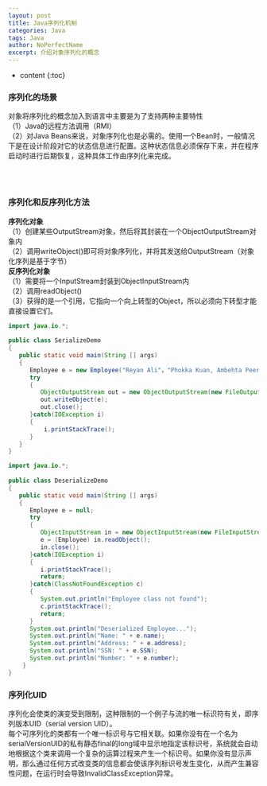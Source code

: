 ```yaml
---
layout: post
title: Java序列化机制
categories: Java
tags: Java
author: NoPerfectName
excerpt: 介绍对象序列化的概念
---
```


* content
{:toc}


### 序列化的场景
对象将序列化的概念加入到语言中主要是为了支持两种主要特性  
（1）Java的远程方法调用（RMI）  
（2）对Java Beans来说，对象序列化也是必需的。使用一个Bean时，一般情况下是在设计阶段对它的状态信息进行配置。这种状态信息必须保存下来，并在程序启动时进行后期恢复，这种具体工作由序列化来完成。  

</br></br>

### 序列化和反序列化方法
**序列化对象**  
（1）创建某些OutputStream对象，然后将其封装在一个ObjectOutputStream对象内  
（2）调用writeObject()即可将对象序列化，并将其发送给OutputStream（对象化序列是基于字节）  
**反序列化对象**  
（1）需要将一个InputStream封装到ObjectInputStream内  
（2）调用readObject()  
（3）获得的是一个引用，它指向一个向上转型的Object，所以必须向下转型才能直接设置它们。  
```java
import java.io.*;
 
public class SerializeDemo
{
   public static void main(String [] args)
   {
      Employee e = new Employee("Reyan Ali"，"Phokka Kuan, Ambehta Peer"，11122333，101);
      try
      {       
         ObjectOutputStream out = new ObjectOutputStream(new FileOutputStream("/tmp/employee.ser"));
         out.writeObject(e);
         out.close();
      }catch(IOException i)
      {
          i.printStackTrace();
      }
   }
}
```
```java
import java.io.*;
 
public class DeserializeDemo
{
   public static void main(String [] args)
   {
      Employee e = null;
      try
      {
         ObjectInputStream in = new ObjectInputStream(new FileInputStream("/tmp/employee.ser"));
         e = (Employee) in.readObject();
         in.close();
      }catch(IOException i)
      {
         i.printStackTrace();
         return;
      }catch(ClassNotFoundException c)
      {
         System.out.println("Employee class not found");
         c.printStackTrace();
         return;
      }
      System.out.println("Deserialized Employee...");
      System.out.println("Name: " + e.name);
      System.out.println("Address: " + e.address);
      System.out.println("SSN: " + e.SSN);
      System.out.println("Number: " + e.number);
    }
}
```

### 序列化UID
序列化会使类的演变受到限制，这种限制的一个例子与流的唯一标识符有关，即序列版本UID（serial version UID）。  
每个可序列化的类都有一个唯一标识号与它相关联。如果你没有在一个名为serialVersionUID的私有静态final的long域中显示地指定该标识号，系统就会自动地根据这个类来调用一个复杂的运算过程来产生一个标识号。如果你没有显示声明，那么通过任何方式改变类的信息都会使该序列标识号发生变化，从而产生兼容性问题，在运行时会导致InvalidClassException异常。
